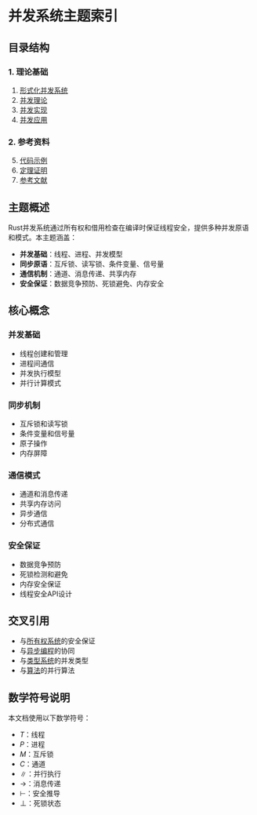 # 并发系统主题索引

## 目录结构

### 1. 理论基础

1. [形式化并发系统](01_formal_concurrency_system.md)
2. [并发理论](02_concurrency_theory.md)
3. [并发实现](03_concurrency_implementation.md)
4. [并发应用](04_concurrency_applications.md)

### 2. 参考资料

5. [代码示例](05_examples.md)
6. [定理证明](06_theorems.md)
7. [参考文献](07_references.md)

## 主题概述

Rust并发系统通过所有权和借用检查在编译时保证线程安全，提供多种并发原语和模式。本主题涵盖：

- **并发基础**：线程、进程、并发模型
- **同步原语**：互斥锁、读写锁、条件变量、信号量
- **通信机制**：通道、消息传递、共享内存
- **安全保证**：数据竞争预防、死锁避免、内存安全

## 核心概念

### 并发基础

- 线程创建和管理
- 进程间通信
- 并发执行模型
- 并行计算模式

### 同步机制

- 互斥锁和读写锁
- 条件变量和信号量
- 原子操作
- 内存屏障

### 通信模式

- 通道和消息传递
- 共享内存访问
- 异步通信
- 分布式通信

### 安全保证

- 数据竞争预防
- 死锁检测和避免
- 内存安全保证
- 线程安全API设计

## 交叉引用

- 与[所有权系统](../01_ownership_borrowing/00_index.md)的安全保证
- 与[异步编程](../06_async_await/00_index.md)的协同
- 与[类型系统](../02_type_system/00_index.md)的并发类型
- 与[算法](../08_algorithms/00_index.md)的并行算法

## 数学符号说明

本文档使用以下数学符号：

- $T$：线程
- $P$：进程
- $M$：互斥锁
- $C$：通道
- $\parallel$：并行执行
- $\rightarrow$：消息传递
- $\vdash$：安全推导
- $\bot$：死锁状态
